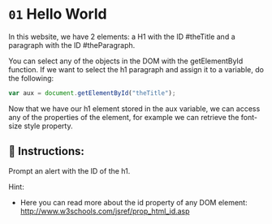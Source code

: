 # `01` Hello World

In this website, we have 2 elements: a H1 with the ID #theTitle and a paragraph with the ID #theParagraph.

You can select any of the objects in the DOM with the getElementById function. If we want to select the h1 paragraph and assign it to a variable, do the following:

```javascript
var aux = document.getElementById("theTitle");
```

Now that we have our h1 element stored in the aux variable, we can access any of the properties of the element, for example we can retrieve the font-size style property.

## 📝 Instructions:

Prompt an alert with the ID of the h1.

Hint:

- Here you can read more about the id property of any DOM element: http://www.w3schools.com/jsref/prop_html_id.asp
